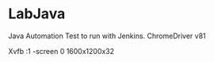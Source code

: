 # LabJava
Java Automation Test to run with Jenkins.
ChromeDriver v81

Xvfb :1 -screen 0 1600x1200x32
